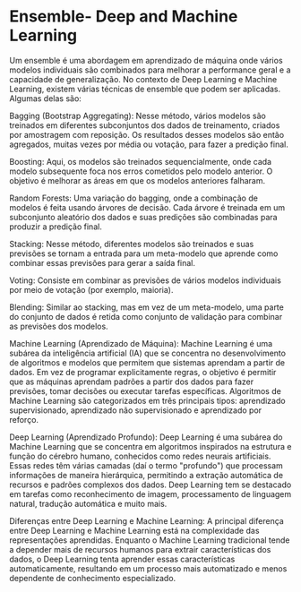 # Ensemble- Deep and Machine Learning
Um ensemble é uma abordagem em aprendizado de máquina onde vários modelos individuais são combinados para melhorar a performance geral e a capacidade de generalização. No contexto de Deep Learning e Machine Learning, existem várias técnicas de ensemble que podem ser aplicadas. Algumas delas são:

Bagging (Bootstrap Aggregating): Nesse método, vários modelos são treinados em diferentes subconjuntos dos dados de treinamento, criados por amostragem com reposição. Os resultados desses modelos são então agregados, muitas vezes por média ou votação, para fazer a predição final.

Boosting: Aqui, os modelos são treinados sequencialmente, onde cada modelo subsequente foca nos erros cometidos pelo modelo anterior. O objetivo é melhorar as áreas em que os modelos anteriores falharam.

Random Forests: Uma variação do bagging, onde a combinação de modelos é feita usando árvores de decisão. Cada árvore é treinada em um subconjunto aleatório dos dados e suas predições são combinadas para produzir a predição final.

Stacking: Nesse método, diferentes modelos são treinados e suas previsões se tornam a entrada para um meta-modelo que aprende como combinar essas previsões para gerar a saída final.

Voting: Consiste em combinar as previsões de vários modelos individuais por meio de votação (por exemplo, maioria).

Blending: Similar ao stacking, mas em vez de um meta-modelo, uma parte do conjunto de dados é retida como conjunto de validação para combinar as previsões dos modelos.

Machine Learning (Aprendizado de Máquina):
Machine Learning é uma subárea da inteligência artificial (IA) que se concentra no desenvolvimento de algoritmos e modelos que permitem que sistemas aprendam a partir de dados. Em vez de programar explicitamente regras, o objetivo é permitir que as máquinas aprendam padrões a partir dos dados para fazer previsões, tomar decisões ou executar tarefas específicas. Algoritmos de Machine Learning são categorizados em três principais tipos: aprendizado supervisionado, aprendizado não supervisionado e aprendizado por reforço.

Deep Learning (Aprendizado Profundo):
Deep Learning é uma subárea do Machine Learning que se concentra em algoritmos inspirados na estrutura e função do cérebro humano, conhecidos como redes neurais artificiais. Essas redes têm várias camadas (daí o termo "profundo") que processam informações de maneira hierárquica, permitindo a extração automática de recursos e padrões complexos dos dados. Deep Learning tem se destacado em tarefas como reconhecimento de imagem, processamento de linguagem natural, tradução automática e muito mais.

Diferenças entre Deep Learning e Machine Learning:
A principal diferença entre Deep Learning e Machine Learning está na complexidade das representações aprendidas. Enquanto o Machine Learning tradicional tende a depender mais de recursos humanos para extrair características dos dados, o Deep Learning tenta aprender essas características automaticamente, resultando em um processo mais automatizado e menos dependente de conhecimento especializado.


